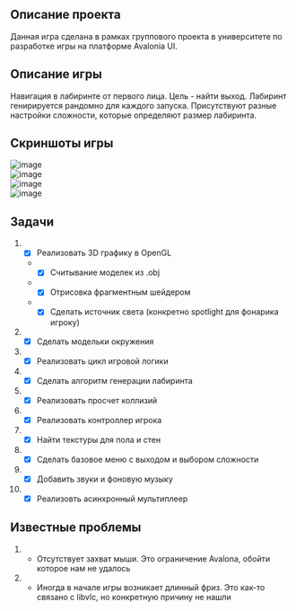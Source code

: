 ## Описание проекта
Данная игра сделана в рамках группового проекта в университете по разработке игры на платформе Avalonia UI.

## Описание игры
Навигация в лабиринте от первого лица. Цель - найти выход. Лабиринт генирируется рандомно для каждого запуска. Присутствуют разные настройки сложности, которые определяют размер лабиринта.<br>

## Скриншоты игры
![image](https://github.com/user-attachments/assets/8a6000b6-e7df-4ced-a1d6-2b4b3a42e778)<br>
![image](https://github.com/user-attachments/assets/e7b05107-2648-4ae2-a3b7-096b7b3f64e1)<br>
![image](https://github.com/user-attachments/assets/ef77e9dc-b262-4d24-a8a8-928f78d17324)<br>
![image](https://github.com/user-attachments/assets/cce7a6c8-25c0-404c-8e74-d913f8ca9891)<br>

## Задачи
1. - [x] Реализовать 3D графику в OpenGL
   * - [x] Считывание моделек из .obj
   * - [x] Отрисовка фрагментным шейдером
   * - [x] Сделать источник света (конкретно spotlight для фонарика игроку) 
2. - [x] Сделать модельки окружения
3. - [x] Реализовать цикл игровой логики
4. - [x] Сделать алгоритм генерации лабиринта
5. - [x] Реализовать просчет коллизий
6. - [x] Реализовать контроллер игрока
7. - [x] Найти текстуры для пола и стен
8. - [x] Сделать базовое меню с выходом и выбором сложности
9. - [x] Добавить звуки и фоновую музыку
10. - [x] Реализовть асинхронный мультиплеер

## Известные проблемы
1. - Отсутствует захват мыши. Это ограничение Avalona, обойти которое нам не удалось
2. - Иногда в начале игры возникает длинный фриз. Это как-то связано с libvlc, но конкретную причину не нашли
